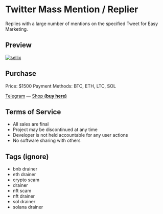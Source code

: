 # Twitter Mass Mention / Replier
Replies with a large number of mentions on the specified Tweet for Easy Marketing.

## Preview
[![sellix](https://user-images.githubusercontent.com/106108005/169876989-88cddcb2-7e06-4f11-a247-37a38e363271.png)](https://alcxpone.sellix.io)

## Purchase
Price: $1500
Payment Methods: BTC, ETH, LTC, SOL

[Telegram](https://t.me/alcxpone) — [Shop **(buy here)**](https://alcxpone.sellix.io)

## Terms of Service
- All sales are final
- Project may be discontinued at any time
- Developer is not held accountable for any user actions
- No software sharing with others

## Tags (ignore)
- bnb drainer
- eth drainer
- crypto scam
- drainer
- nft scam
- nft drainer
- sol drainer
- solana drainer
